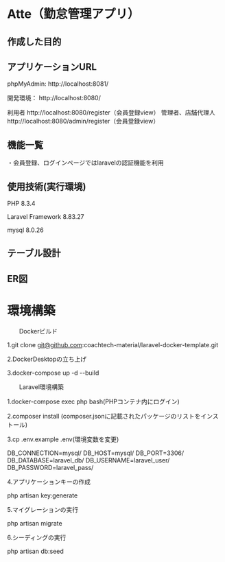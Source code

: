# Atte（勤怠管理アプリ）

## 作成した目的

## アプリケーションURL
phpMyAdmin: http://localhost:8081/

開発環境： http://localhost:8080/

利用者
http://localhost:8080/register（会員登録view）
管理者、店舗代理人
http://localhost:8080/admin/register（会員登録view）

## 機能一覧
・会員登録、ログインページではlaravelの認証機能を利用

## 使用技術(実行環境)
PHP 8.3.4

Laravel Framework 8.83.27

mysql 8.0.26

## テーブル設計

## ER図

# 環境構築
　　Dockerビルド
    
1.git clone git@github.com:coachtech-material/laravel-docker-template.git

2.DockerDesktopの立ち上げ

3.docker-compose up -d --build

　　Laravel環境構築
    
1.docker-compose exec php bash(PHPコンテナ内にログイン)

2.composer install (composer.jsonに記載されたパッケージのリストをインストール)

3.cp .env.example .env(環境変数を変更)

  DB_CONNECTION=mysql/
  DB_HOST=mysql/
  DB_PORT=3306/
  DB_DATABASE=laravel_db/
  DB_USERNAME=laravel_user/
  DB_PASSWORD=laravel_pass/

4.アプリケーションキーの作成

php artisan key:generate

5.マイグレーションの実行

php artisan migrate

6.シーディングの実行

php artisan db:seed
